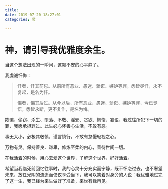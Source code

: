 ```yaml
---
title: 
date: 2019-07-20 18:27:01
categories: 灵

---
```


# 神，请引导我优雅度余生。

当这个想法出现的一瞬间，这颗不安的心平静了。

我虔诚忏悔：

> 忏者，忏其前愆。从前所有恶业、愚迷、骄诳、嫉妒等罪，悉皆尽忏，永不复起，是名为忏。
> 
> 悔者，悔其后过。从今以后，所有恶业、愚迷、骄诳、嫉妒等罪，今已觉悟，悉皆永断，更不复作，是名为悔。

欺骗、偷窃、杀生、堕落、不敬、淫邪、贪欲、懒惰、妄语、我过往所犯下一切的罪，我愿承担罪过。此生必心怀善心生活，不敢有恶。

事无大小，必极其敬慎，谨言慎行，不敢有怠慢轻视之心。

万物有灵。保持善良、谦卑，修炼至柔的内心，善待世间一切。

在我活着的时候，用心去爱这个世界，了解这个世界，好好活着。

希望当我临死前回忆往事时，我的心灵十分充实而宁静，既不怀恋过去，也不奢望未来，放任光阴的流逝而仅仅享受当下，我可以笑着对身旁的人说：我优雅地过完了这一生，我已经为来生做好了准备，来世有缘再见。